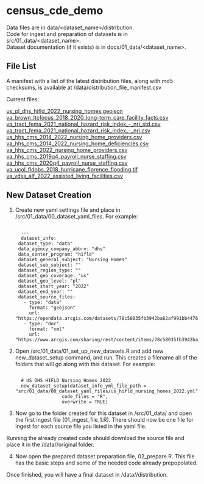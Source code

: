 
<!-- README.md is generated from README.Rmd. Please edit that file -->

# census_cde_demo

Data files are in data/<dataset_name>/distribution.<br /> Code for
ingest and preparation of datasets is in
src/01_data/<dataset_name>.<br /> Dataset documentation (if it exists)
is in docs/01_data/<dataset_name>.<br />

## File List

A manifest with a list of the latest distribution files, along with md5
checksums, is available at /data/distribution_file_manifest.csv

Current files:<br />

[us_pl_dhs_hifld_2022_nursing_homes.geojson](data/us_pl_dhs_hifld_2022_nursing_homes/distribution/us_pl_dhs_hifld_2022_nursing_homes.geojson)<br />[va_brown_ltcfocus_2018_2020_long-term_care_facility_facts.csv](data/va_brown_ltcfocus_2018_2020_long-term_care_facility_facts/distribution/va_brown_ltcfocus_2018_2020_long-term_care_facility_facts.csv)<br />[va_tract_fema_2021_national_hazard_risk_index\_-\_nri_std.csv](data/va_fema_2021_national_hazard_risk_index_-_nri/distribution/va_tract_fema_2021_national_hazard_risk_index_-_nri_std.csv)<br />[va_tract_fema_2021_national_hazard_risk_index\_-\_nri.csv](data/va_fema_2021_national_hazard_risk_index_-_nri/distribution/va_tract_fema_2021_national_hazard_risk_index_-_nri.csv)<br />[us_hhs_cms_2014_2022_nursing_home_providers.csv](data/va_hhs_cms_2014_2022_nursing_home_health_fire_deficiencies/distribution/us_hhs_cms_2014_2022_nursing_home_providers.csv)<br />[va_hhs_cms_2014_2022_nursing_home_deficiencies.csv](data/va_hhs_cms_2014_2022_nursing_home_health_fire_deficiencies/distribution/va_hhs_cms_2014_2022_nursing_home_deficiencies.csv)<br />[va_hhs_cms_2022_nursing_home_providers.csv](data/va_hhs_cms_2014_2022_nursing_home_health_fire_deficiencies/distribution/va_hhs_cms_2022_nursing_home_providers.csv)<br />[va_hhs_cms_2019q4_payroll_nurse_staffing.csv](data/va_hhs_cms_2019q4_payroll_nurse_staffing/distribution/va_hhs_cms_2019q4_payroll_nurse_staffing.csv)<br />[va_hhs_cms_2020q4_payroll_nurse_staffing.csv](data/va_hhs_cms_2020q4_payroll_nurse_staffing/distribution/va_hhs_cms_2020q4_payroll_nurse_staffing.csv)<br />[va_ucol_fldobs_2018_hurricane_florence_flooding.tif](data/va_ucol_fldobs_2018_hurricane_florence_flooding/distribution/va_ucol_fldobs_2018_hurricane_florence_flooding.tif)<br />[va_vdss_alf_2022_assisted_living_facilities.csv](data/va_vdss_alf_2022_assisted_living_facilities/distribution/va_vdss_alf_2022_assisted_living_facilities.csv)<br />

## New Dataset Creation

1.  Create new yaml settings file and place in
    /src/01_data/00_dataset_yaml_files. For example:
    <pre><code>
      ---
      dataset_info:
     dataset_type: "data"             
     data_agency_company_abbrv: "dhs"
     data_center_program: "hifld"
     dataset_general_subject: "Nursing Homes"
     dataset_sub_subject: ""
     dataset_region_type: ""
     dataset_geo_coverage: "us"
     dataset_geo_level: "pl"         
     dataset_start_year: "2022"
     dataset_end_year: ""
     dataset_source_files:
       - type: "data"    
         format: "geojson"
         url: "https://opendata.arcgis.com/datasets/78c58035fb3942ba82af991bb4476f13_0.geojson"
       - type: "doc"
         format: "xml"
         url: "https://www.arcgis.com/sharing/rest/content/items/78c58035fb3942ba82af991bb4476f13/info/metadata/metadata.xml"
    </code></pre>
2.  Open /src/01_data/01_set_up_new_datasets.R and add new
    new_dataset_setup command, and run. This creates a filename all of
    the folders that will go along with this dataset. For example:
    <pre><code>
      # US DHS HIFLD Nursing Homes 2022
      new_dataset_setup(dataset_info_yml_file_path = "src/01_data/00_dataset_yaml_files/us_hifld_nursing_homes_2022.yml",
                     code_files = "R",
                     overwrite = TRUE)
    </code></pre>
3.  Now go to the folder created for this dataset in
    /src/01_data/<name of new dataset> and open the first ingest file
    (01_ingest_file_1.R). There should now be one file for ingest for
    each source file you listed in the yaml file.

Running the already created code should download the source file and
place it in the /data/<name of new dataset>/original folder.

4.  Now open the prepared dataset preparation file, 02_prepare.R. This
    file has the basic steps and some of the needed code already
    prepopolated.

Once finished, you will have a final dataset in
/data/<name of new dataset>/distribution.
